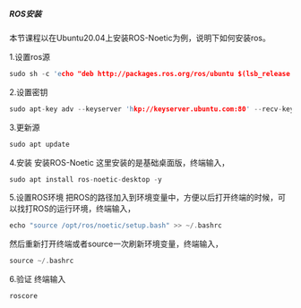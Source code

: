 ##### ROS安装
本节课程以在Ubuntu20.04上安装ROS-Noetic为例，说明下如何安装ros。

1.设置ros源
```C++
sudo sh -c 'echo "deb http://packages.ros.org/ros/ubuntu $(lsb_release -sc) main" > /etc/apt/sources.list.d/ros-latest.list'
```

2.设置密钥
```C++
sudo apt-key adv --keyserver 'hkp://keyserver.ubuntu.com:80' --recv-key C1CF6E31E6BADE8868B172B4F42ED6FBAB17C654

```

3.更新源
```C++
sudo apt update
```


4.安装
安装ROS-Noetic
这里安装的是基础桌面版，终端输入，
```C++
sudo apt install ros-noetic-desktop -y

```

5.设置ROS环境
把ROS的路径加入到环境变量中，方便以后打开终端的时候，可以找打ROS的运行环境，终端输入，
```C++
echo "source /opt/ros/noetic/setup.bash" >> ~/.bashrc
```
然后重新打开终端或者source一次刷新环境变量，终端输入，
```C++
source ~/.bashrc

```

6.验证
终端输入
```C++
roscore



```

